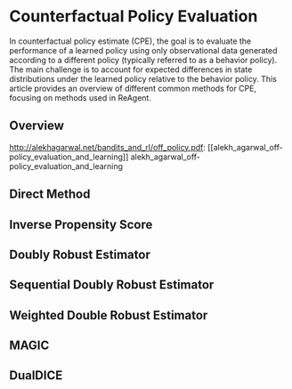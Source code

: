 # Counterfactual Policy Evaluation
In counterfactual policy estimate (CPE), the goal is to evaluate the performance of a learned policy using only observational data generated according to a different policy (typically referred to as a behavior policy). The main challenge is to account for expected differences in state distributions under the learned policy relative to the behavior policy. This article provides an overview of different common methods for CPE, focusing on methods used in ReAgent.

## Overview
http://alekhagarwal.net/bandits_and_rl/off_policy.pdf: [[alekh_agarwal_off-policy_evaluation_and_learning]] alekh_agarwal_off-policy_evaluation_and_learning 

## Direct Method

## Inverse Propensity Score

## Doubly Robust Estimator

## Sequential Doubly Robust Estimator

## Weighted Double Robust Estimator

## MAGIC

## DualDICE
